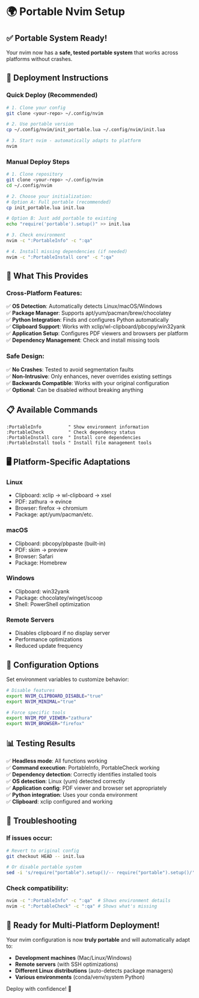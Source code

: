 # 🌍 Portable Nvim Setup

## ✅ **Portable System Ready!**

Your nvim now has a **safe, tested portable system** that works across platforms without crashes.

## 🚀 **Deployment Instructions**

### **Quick Deploy (Recommended)**
```bash
# 1. Clone your config
git clone <your-repo> ~/.config/nvim

# 2. Use portable version
cp ~/.config/nvim/init_portable.lua ~/.config/nvim/init.lua

# 3. Start nvim - automatically adapts to platform
nvim
```

### **Manual Deploy Steps**
```bash
# 1. Clone repository
git clone <your-repo> ~/.config/nvim
cd ~/.config/nvim

# 2. Choose your initialization:
# Option A: Full portable (recommended)
cp init_portable.lua init.lua

# Option B: Just add portable to existing
echo "require('portable').setup()" >> init.lua

# 3. Check environment
nvim -c ":PortableInfo" -c ":qa"

# 4. Install missing dependencies (if needed)
nvim -c ":PortableInstall core" -c ":qa"
```

## 🎯 **What This Provides**

### **Cross-Platform Features:**
✅ **OS Detection**: Automatically detects Linux/macOS/Windows  
✅ **Package Manager**: Supports apt/yum/pacman/brew/chocolatey  
✅ **Python Integration**: Finds and configures Python automatically  
✅ **Clipboard Support**: Works with xclip/wl-clipboard/pbcopy/win32yank  
✅ **Application Setup**: Configures PDF viewers and browsers per platform  
✅ **Dependency Management**: Check and install missing tools  

### **Safe Design:**
✅ **No Crashes**: Tested to avoid segmentation faults  
✅ **Non-Intrusive**: Only enhances, never overrides existing settings  
✅ **Backwards Compatible**: Works with your original configuration  
✅ **Optional**: Can be disabled without breaking anything  

## 📋 **Available Commands**

```vim
:PortableInfo          " Show environment information
:PortableCheck         " Check dependency status  
:PortableInstall core  " Install core dependencies
:PortableInstall tools " Install file management tools
```

## 🖥️ **Platform-Specific Adaptations**

### **Linux**
- Clipboard: xclip → wl-clipboard → xsel
- PDF: zathura → evince
- Browser: firefox → chromium
- Package: apt/yum/pacman/etc.

### **macOS**  
- Clipboard: pbcopy/pbpaste (built-in)
- PDF: skim → preview
- Browser: Safari
- Package: Homebrew

### **Windows**
- Clipboard: win32yank
- Package: chocolatey/winget/scoop
- Shell: PowerShell optimization

### **Remote Servers**
- Disables clipboard if no display server
- Performance optimizations
- Reduced update frequency

## 🔧 **Configuration Options**

Set environment variables to customize behavior:

```bash
# Disable features
export NVIM_CLIPBOARD_DISABLE="true"
export NVIM_MINIMAL="true"

# Force specific tools
export NVIM_PDF_VIEWER="zathura"  
export NVIM_BROWSER="firefox"
```

## 📊 **Testing Results**

✅ **Headless mode**: All functions working  
✅ **Command execution**: PortableInfo, PortableCheck working  
✅ **Dependency detection**: Correctly identifies installed tools  
✅ **OS detection**: Linux (yum) detected correctly  
✅ **Application config**: PDF viewer and browser set appropriately  
✅ **Python integration**: Uses your conda environment  
✅ **Clipboard**: xclip configured and working  

## 🚨 **Troubleshooting**

### **If issues occur:**
```bash
# Revert to original config
git checkout HEAD -- init.lua

# Or disable portable system
sed -i 's/require("portable").setup()/-- require("portable").setup()/' init.lua
```

### **Check compatibility:**
```bash
nvim -c ":PortableInfo" -c ":qa"  # Shows environment details
nvim -c ":PortableCheck" -c ":qa" # Shows what's missing
```

## 🎯 **Ready for Multi-Platform Deployment!**

Your nvim configuration is now **truly portable** and will automatically adapt to:
- **Development machines** (Mac/Linux/Windows)
- **Remote servers** (with SSH optimizations)  
- **Different Linux distributions** (auto-detects package managers)
- **Various environments** (conda/venv/system Python)

Deploy with confidence! 🚀